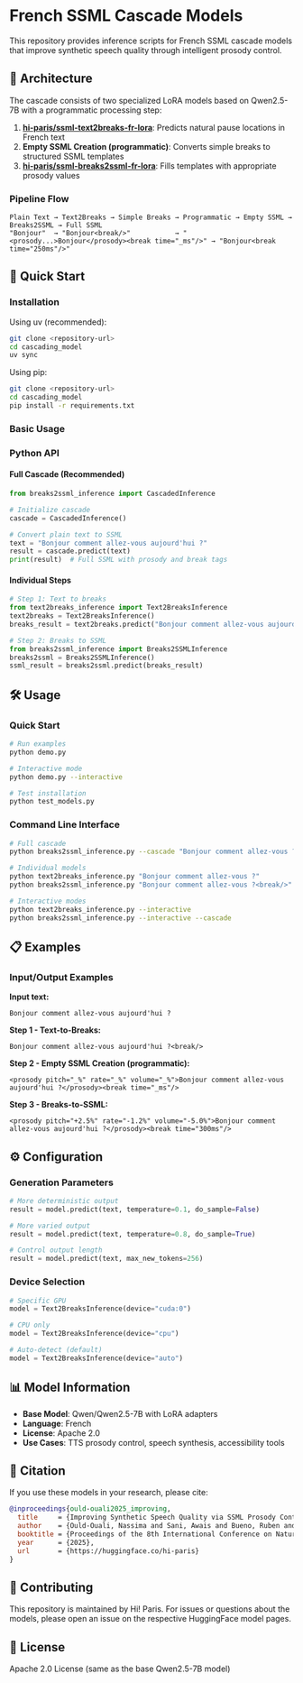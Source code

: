 # French SSML Cascade Models

This repository provides inference scripts for French SSML cascade models that improve synthetic speech quality through intelligent prosody control.

## 🧩 Architecture

The cascade consists of two specialized LoRA models based on Qwen2.5-7B with a programmatic processing step:

1. **[hi-paris/ssml-text2breaks-fr-lora](https://huggingface.co/hi-paris/ssml-text2breaks-fr-lora)**: Predicts natural pause locations in French text
2. **Empty SSML Creation (programmatic)**: Converts simple breaks to structured SSML templates
3. **[hi-paris/ssml-breaks2ssml-fr-lora](https://huggingface.co/hi-paris/ssml-breaks2ssml-fr-lora)**: Fills templates with appropriate prosody values

### Pipeline Flow

```
Plain Text → Text2Breaks → Simple Breaks → Programmatic → Empty SSML → Breaks2SSML → Full SSML
"Bonjour"  → "Bonjour<break/>"           → "<prosody...>Bonjour</prosody><break time="_ms"/>" → "Bonjour<break time="250ms"/>"
```

## 🚀 Quick Start

### Installation

Using uv (recommended):
```bash
git clone <repository-url>
cd cascading_model
uv sync
```

Using pip:
```bash
git clone <repository-url>
cd cascading_model
pip install -r requirements.txt
```

### Basic Usage

### Python API

#### Full Cascade (Recommended)
```python
from breaks2ssml_inference import CascadedInference

# Initialize cascade
cascade = CascadedInference()

# Convert plain text to SSML
text = "Bonjour comment allez-vous aujourd'hui ?"
result = cascade.predict(text)
print(result)  # Full SSML with prosody and break tags
```

#### Individual Steps
```python
# Step 1: Text to breaks
from text2breaks_inference import Text2BreaksInference
text2breaks = Text2BreaksInference()
breaks_result = text2breaks.predict("Bonjour comment allez-vous aujourd'hui ?")

# Step 2: Breaks to SSML  
from breaks2ssml_inference import Breaks2SSMLInference
breaks2ssml = Breaks2SSMLInference()
ssml_result = breaks2ssml.predict(breaks_result)
```

## 🛠️ Usage

### Quick Start
```bash
# Run examples
python demo.py

# Interactive mode
python demo.py --interactive

# Test installation
python test_models.py
```

### Command Line Interface

```bash
# Full cascade
python breaks2ssml_inference.py --cascade "Bonjour comment allez-vous ?"

# Individual models
python text2breaks_inference.py "Bonjour comment allez-vous ?"
python breaks2ssml_inference.py "Bonjour comment allez-vous ?<break/>"

# Interactive modes
python text2breaks_inference.py --interactive
python breaks2ssml_inference.py --interactive --cascade
```

## 📋 Examples

### Input/Output Examples

**Input text:**
```
Bonjour comment allez-vous aujourd'hui ?
```

**Step 1 - Text-to-Breaks:**
```
Bonjour comment allez-vous aujourd'hui ?<break/>
```

**Step 2 - Empty SSML Creation (programmatic):**
```
<prosody pitch="_%" rate="_%" volume="_%">Bonjour comment allez-vous aujourd'hui ?</prosody><break time="_ms"/>
```

**Step 3 - Breaks-to-SSML:**
```
<prosody pitch="+2.5%" rate="-1.2%" volume="-5.0%">Bonjour comment allez-vous aujourd'hui ?</prosody><break time="300ms"/>
```

## ⚙️ Configuration

### Generation Parameters
```python
# More deterministic output
result = model.predict(text, temperature=0.1, do_sample=False)

# More varied output  
result = model.predict(text, temperature=0.8, do_sample=True)

# Control output length
result = model.predict(text, max_new_tokens=256)
```

### Device Selection
```python
# Specific GPU
model = Text2BreaksInference(device="cuda:0")

# CPU only
model = Text2BreaksInference(device="cpu")

# Auto-detect (default)
model = Text2BreaksInference(device="auto")
```

## 📊 Model Information

- **Base Model**: Qwen/Qwen2.5-7B with LoRA adapters
- **Language**: French
- **License**: Apache 2.0
- **Use Cases**: TTS prosody control, speech synthesis, accessibility tools

## 📖 Citation

If you use these models in your research, please cite:

```bibtex
@inproceedings{ould-ouali2025_improving,
  title     = {Improving Synthetic Speech Quality via SSML Prosody Control},
  author    = {Ould-Ouali, Nassima and Sani, Awais and Bueno, Ruben and Dauvet, Jonah and Horstmann, Tim Luka and Moulines, Eric},
  booktitle = {Proceedings of the 8th International Conference on Natural Language and Speech Processing (ICNLSP)},
  year      = {2025},
  url       = {https://huggingface.co/hi-paris}
}
```

## 🤝 Contributing

This repository is maintained by Hi! Paris. For issues or questions about the models, please open an issue on the respective HuggingFace model pages.

## 📜 License

Apache 2.0 License (same as the base Qwen2.5-7B model)
